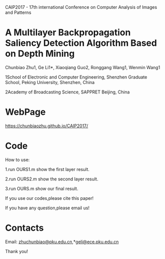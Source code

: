 
CAIP2017 - 17th international Conference on Computer Analysis of Images and Patterns

A Multilayer Backpropagation Saliency Detection Algorithm Based on Depth Mining
======================================================================
Chunbiao Zhu1, Ge Li1*, Xiaoqiang Guo2, Ronggang Wang1, Wenmin Wang1

1School of Electronic and Computer Engineering, Shenzhen Graduate School, Peking University, Shenzhen, China 

2Academy of Broadcasting Science, SAPPRET Beijing, China

WebPage
 ======================================================================
https://chunbiaozhu.github.io/CAIP2017/

Code
 ======================================================================
How to use:

1.run OURS1.m show the first layer result.

2.run OURS2.m show the second layer result.

3.run OURS.m  show our final result.

If you use our codes,please cite this paper!

If you have any question,please email us!

Contacts
================
Email: zhuchunbiao@pku.edu.cn,*geli@ece.pku.edu.cn

Thank you! 
